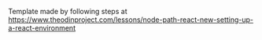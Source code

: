 Template made by following steps at https://www.theodinproject.com/lessons/node-path-react-new-setting-up-a-react-environment